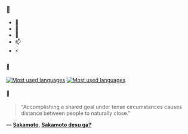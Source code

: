 ### 👋

- 🔭
- 🌱
- 💬
- 📫
- ⚡

#### 🧏

[![Most used languages](https://github-readme-stats-aynah.vercel.app/api/top-langs/?username=aynh&theme=solarized-dark&langs_count=6&layout=compact&hide_title=true)](https://github.com/anuraghazra/github-readme-stats#gh-dark-mode-only)
[![Most used languages](https://github-readme-stats-aynah.vercel.app/api/top-langs/?username=aynh&theme=solarized-light&langs_count=6&layout=compact&hide_title=true)](https://github.com/anuraghazra/github-readme-stats#gh-light-mode-only)

#### 💬

> "Accomplishing a shared goal under tense circumstances causes distance between people to naturally close."

&mdash; [**Sakamoto**](https://myanimelist.net/character.php?q=Sakamoto&cat=character), [**Sakamoto desu ga?**](https://myanimelist.net/search/all?q=Sakamoto%20desu%20ga%3F&cat=all)
